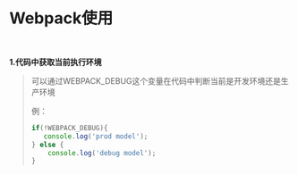 # Webpack使用

<br/>

**1.代码中获取当前执行环境**

> 可以通过WEBPACK_DEBUG这个变量在代码中判断当前是开发环境还是生产环境
>
> 例：
>
> ```js
> if(!WEBPACK_DEBUG){
>    console.log('prod model');
> } else {
>     console.log('debug model');
> }
> ```


